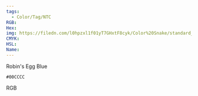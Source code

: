 ```yaml
---
tags:
  - Color/Tag/NTC
RGB:
Hex:
img: https://filedn.com/l0hpzxl1f01yT7GHxtF8cyk/Color%20Snake/standard_csv_to_svg/00CCCC.svg
CMYK:
HSL:
Name:
---
```

Robin's Egg Blue
```palette
#00CCCC
```
RGB

